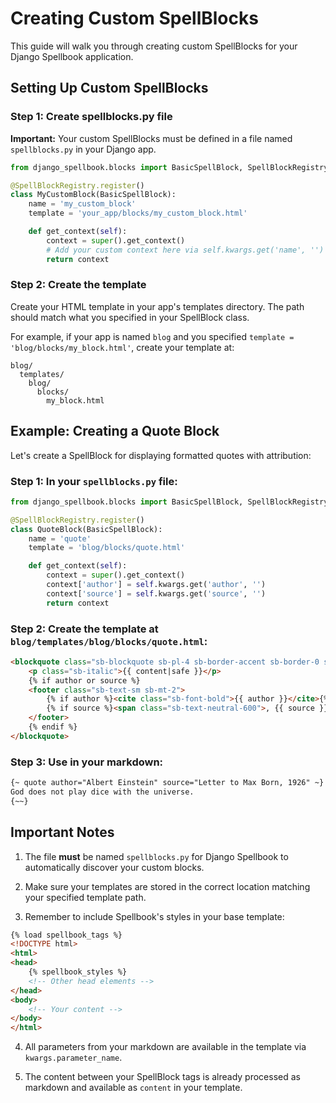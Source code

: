 # Creating Custom SpellBlocks

This guide will walk you through creating custom SpellBlocks for your Django Spellbook application.

## Setting Up Custom SpellBlocks

### Step 1: Create spellblocks.py file

**Important:** Your custom SpellBlocks must be defined in a file named `spellblocks.py` in your Django app.

```python
from django_spellbook.blocks import BasicSpellBlock, SpellBlockRegistry

@SpellBlockRegistry.register()
class MyCustomBlock(BasicSpellBlock):
    name = 'my_custom_block'
    template = 'your_app/blocks/my_custom_block.html'

    def get_context(self):
        context = super().get_context()
        # Add your custom context here via self.kwargs.get('name', '')
        return context
```

### Step 2: Create the template

Create your HTML template in your app's templates directory. The path should match what you specified in your SpellBlock class.

For example, if your app is named `blog` and you specified `template = 'blog/blocks/my_block.html'`, create your template at:
```
blog/
  templates/
    blog/
      blocks/
        my_block.html
```

## Example: Creating a Quote Block

Let's create a SpellBlock for displaying formatted quotes with attribution:

### Step 1: In your `spellblocks.py` file:

```python
from django_spellbook.blocks import BasicSpellBlock, SpellBlockRegistry

@SpellBlockRegistry.register()
class QuoteBlock(BasicSpellBlock):
    name = 'quote'
    template = 'blog/blocks/quote.html'

    def get_context(self):
        context = super().get_context()
        context['author'] = self.kwargs.get('author', '')
        context['source'] = self.kwargs.get('source', '')
        return context
```

### Step 2: Create the template at `blog/templates/blog/blocks/quote.html`:

```html
<blockquote class="sb-blockquote sb-pl-4 sb-border-accent sb-border-0 sb-border-solid sb-border-l sb-mb-4 {% if kwargs.class %}{{ kwargs.class }}{% endif %}">
    <p class="sb-italic">{{ content|safe }}</p>
    {% if author or source %}
    <footer class="sb-text-sm sb-mt-2">
        {% if author %}<cite class="sb-font-bold">{{ author }}</cite>{% endif %}
        {% if source %}<span class="sb-text-neutral-600">, {{ source }}</span>{% endif %}
    </footer>
    {% endif %}
</blockquote>
```

### Step 3: Use in your markdown:

```markdown
{~ quote author="Albert Einstein" source="Letter to Max Born, 1926" ~}
God does not play dice with the universe.
{~~}
```

## Important Notes

1. The file **must** be named `spellblocks.py` for Django Spellbook to automatically discover your custom blocks.

2. Make sure your templates are stored in the correct location matching your specified template path.

3. Remember to include Spellbook's styles in your base template:
```html
{% load spellbook_tags %}
<!DOCTYPE html>
<html>
<head>
    {% spellbook_styles %}
    <!-- Other head elements -->
</head>
<body>
    <!-- Your content -->
</body>
</html>
```

4. All parameters from your markdown are available in the template via `kwargs.parameter_name`.

5. The content between your SpellBlock tags is already processed as markdown and available as `content` in your template.